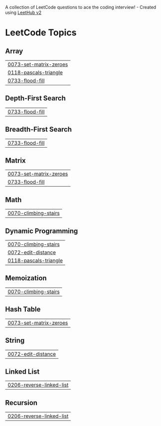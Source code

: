 A collection of LeetCode questions to ace the coding interview! - Created using [LeetHub v2](https://github.com/arunbhardwaj/LeetHub-2.0)
<!---LeetCode Topics Start-->
# LeetCode Topics
## Array
|  |
| ------- |
| [0073-set-matrix-zeroes](https://github.com/Rishabh7068/LeetCode-Question/tree/master/0073-set-matrix-zeroes) |
| [0118-pascals-triangle](https://github.com/Rishabh7068/LeetCode-Question/tree/master/0118-pascals-triangle) |
| [0733-flood-fill](https://github.com/Rishabh7068/LeetCode-Question/tree/master/0733-flood-fill) |
## Depth-First Search
|  |
| ------- |
| [0733-flood-fill](https://github.com/Rishabh7068/LeetCode-Question/tree/master/0733-flood-fill) |
## Breadth-First Search
|  |
| ------- |
| [0733-flood-fill](https://github.com/Rishabh7068/LeetCode-Question/tree/master/0733-flood-fill) |
## Matrix
|  |
| ------- |
| [0073-set-matrix-zeroes](https://github.com/Rishabh7068/LeetCode-Question/tree/master/0073-set-matrix-zeroes) |
| [0733-flood-fill](https://github.com/Rishabh7068/LeetCode-Question/tree/master/0733-flood-fill) |
## Math
|  |
| ------- |
| [0070-climbing-stairs](https://github.com/Rishabh7068/LeetCode-Question/tree/master/0070-climbing-stairs) |
## Dynamic Programming
|  |
| ------- |
| [0070-climbing-stairs](https://github.com/Rishabh7068/LeetCode-Question/tree/master/0070-climbing-stairs) |
| [0072-edit-distance](https://github.com/Rishabh7068/LeetCode-Question/tree/master/0072-edit-distance) |
| [0118-pascals-triangle](https://github.com/Rishabh7068/LeetCode-Question/tree/master/0118-pascals-triangle) |
## Memoization
|  |
| ------- |
| [0070-climbing-stairs](https://github.com/Rishabh7068/LeetCode-Question/tree/master/0070-climbing-stairs) |
## Hash Table
|  |
| ------- |
| [0073-set-matrix-zeroes](https://github.com/Rishabh7068/LeetCode-Question/tree/master/0073-set-matrix-zeroes) |
## String
|  |
| ------- |
| [0072-edit-distance](https://github.com/Rishabh7068/LeetCode-Question/tree/master/0072-edit-distance) |
## Linked List
|  |
| ------- |
| [0206-reverse-linked-list](https://github.com/Rishabh7068/LeetCode-Question/tree/master/0206-reverse-linked-list) |
## Recursion
|  |
| ------- |
| [0206-reverse-linked-list](https://github.com/Rishabh7068/LeetCode-Question/tree/master/0206-reverse-linked-list) |
<!---LeetCode Topics End-->